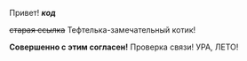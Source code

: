 Привет!
***код***

~~старая ссылка~~
Тефтелька-замечательный котик!

**Совершенно с этим согласен!**
Проверка связи!
УРА, ЛЕТО!
